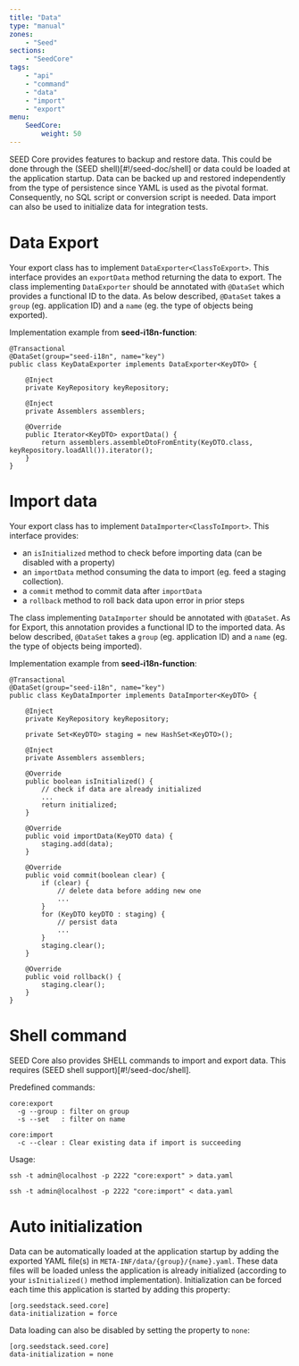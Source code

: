 ```yaml
---
title: "Data"
type: "manual"
zones:
    - "Seed"
sections:
    - "SeedCore"
tags:
    - "api"
    - "command"
    - "data"
    - "import"
    - "export"
menu:
    SeedCore:
        weight: 50
---
```


SEED Core provides features to backup and restore data. This could be done through the (SEED shell)[#!/seed-doc/shell] 
or data could be loaded at the application startup. Data can be backed up and restored independently from the type of 
persistence since YAML is used as the pivotal format. Consequently, no SQL script or conversion script is needed. Data 
import can also be used to initialize data for integration tests.

# Data Export
Your export class has to implement `DataExporter<ClassToExport>`. This interface provides an `exportData` method 
returning the data to export. The class implementing `DataExporter` should be annotated with `@DataSet` which provides 
a functional ID to the data. As below described, `@DataSet` takes a `group` (eg. application ID) and a `name` (eg. the 
type of objects being exported).

Implementation example from **seed-i18n-function**: 

    @Transactional
    @DataSet(group="seed-i18n", name="key")
    public class KeyDataExporter implements DataExporter<KeyDTO> {
    
        @Inject
        private KeyRepository keyRepository;
    
        @Inject
        private Assemblers assemblers;
    
        @Override
        public Iterator<KeyDTO> exportData() {
            return assemblers.assembleDtoFromEntity(KeyDTO.class, keyRepository.loadAll()).iterator();
        }
    }

# Import data
Your export class has to implement `DataImporter<ClassToImport>`. This interface provides:

- an `isInitialized` method to check before importing data (can be disabled with a property)
- an `importData`  method consuming the data to import (eg. feed a staging collection). 
- a `commit` method to commit data after `importData`
- a `rollback` method to roll back data upon error in prior steps

The class implementing `DataImporter` should be annotated with `@DataSet`. As for Export, this annotation provides
a functional ID to the imported data. As below described, `@DataSet` takes a `group` (eg. application ID) and a `name` 
(eg. the type of objects being imported).

Implementation example from **seed-i18n-function**: 

    @Transactional
    @DataSet(group="seed-i18n", name="key")
    public class KeyDataImporter implements DataImporter<KeyDTO> {
    
        @Inject
        private KeyRepository keyRepository;
    
        private Set<KeyDTO> staging = new HashSet<KeyDTO>();
    
        @Inject
        private Assemblers assemblers;
    
        @Override
        public boolean isInitialized() {
            // check if data are already initialized
            ...
            return initialized;
        }
    
        @Override
        public void importData(KeyDTO data) {
            staging.add(data);
        }
    
        @Override
        public void commit(boolean clear) {
            if (clear) {
                // delete data before adding new one
                ...
            }
            for (KeyDTO keyDTO : staging) {
                // persist data
                ...
            }
            staging.clear();
        }
    
        @Override
        public void rollback() {
            staging.clear();
        }
    }

# Shell command

SEED Core also provides SHELL commands to import and export data. This requires (SEED shell support)[#!/seed-doc/shell].

Predefined commands:

    core:export
      -g --group : filter on group
      -s --set   : filter on name

    core:import
      -c --clear : Clear existing data if import is succeeding
      
Usage:

	ssh -t admin@localhost -p 2222 "core:export" > data.yaml

	ssh -t admin@localhost -p 2222 "core:import" < data.yaml

# Auto initialization

Data can be automatically loaded at the application startup by adding the exported YAML file(s) in 
`META-INF/data/{group}/{name}.yaml`. These data files will be loaded unless the application is already initialized 
(according to your `isInitialized()` method implementation). Initialization can be forced each time this application 
is started by adding this property:

    [org.seedstack.seed.core]
    data-initialization = force

Data loading can also be disabled by setting the property to `none`:

    [org.seedstack.seed.core]
    data-initialization = none
    
